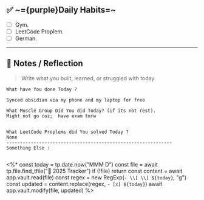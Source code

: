 
## ✅ ~={purple}Daily Habits=~
- [ ]  Gym.
- [ ]  LeetCode Proplem.
- [ ]  German.

---

## 🧠 Notes / Reflection

> Write what you built, learned, or struggled with today.

```
What have You done Today ?

Synced obsidian via my phone and my laptop for free

What Muscle Group Did You did Today? (if its not rest).
Might not go coz;  have exam tmrw


What LeetCode Proplems did You solved Today ?
None
-------------------------------------------------------------
Something Else :


```


<%*
const today = tp.date.now("MMM D")
const file = await tp.file.find_tfile("📅 2025 Tracker")
if (!file) return
const content = await app.vault.read(file)
const regex = new RegExp(`- \\[ \\] ${today}`, "g")
const updated = content.replace(regex, `- [x] ${today}`)
await app.vault.modify(file, updated)
%>
